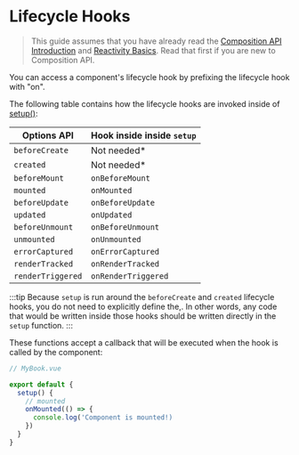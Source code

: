 # Lifecycle Hooks

> This guide assumes that you have already read the [Composition API Introduction](composition-api-introduction.html) and [Reactivity Basics](TODO). Read that first if you are new to Composition API.

You can access a component's lifecycle hook by prefixing the lifecycle hook with "on".

The following table contains how the lifecycle hooks are invoked inside of [setup()](composition-api-setup.html):

| Options API       | Hook inside inside `setup` |
| ----------------- | -------------------------- |
| `beforeCreate`    | Not needed\*               |
| `created`         | Not needed\*               |
| `beforeMount`     | `onBeforeMount`            |
| `mounted`         | `onMounted`                |
| `beforeUpdate`    | `onBeforeUpdate`           |
| `updated`         | `onUpdated`                |
| `beforeUnmount`   | `onBeforeUnmount`          |
| `unmounted`       | `onUnmounted`              |
| `errorCaptured`   | `onErrorCaptured`          |
| `renderTracked`   | `onRenderTracked`          |
| `renderTriggered` | `onRenderTriggered`        |

:::tip
Because `setup` is run around the `beforeCreate` and `created` lifecycle hooks, you do not need to explicitly define the,. In other words, any code that would be written inside those hooks should be written directly in the `setup` function.
:::

These functions accept a callback that will be executed when the hook is called by the component:

```js
// MyBook.vue

export default {
  setup() {
    // mounted
    onMounted(() => {
      console.log('Component is mounted!)
    })
  }
}
```
